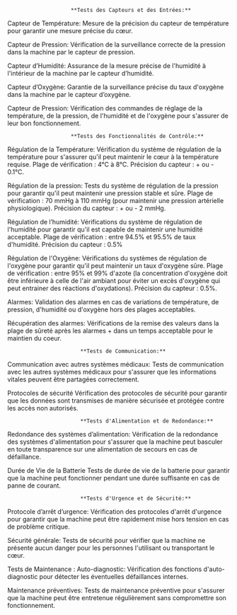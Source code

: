                         **Tests des Capteurs et des Entrées:**

Capteur de Température:
Mesure de la précision du capteur de température pour garantir une mesure précise du cœur.

Capteur de Pression:
Vérification de la surveillance correcte de la pression dans la machine par le capteur de pression.

Capteur d’Humidité:
Assurance de la mesure précise de l'humidité à l'intérieur de la machine par le capteur d’humidité.

Capteur d’Oxygène:
Garantie de la surveillance précise du taux d'oxygène dans la machine par le capteur d’oxygène.

Capteur de Pression:
Vérification des commandes de réglage de la température, de la pression, de l'humidité et de l'oxygène pour s'assurer de leur bon fonctionnement.

                        **Tests des Fonctionnalités de Contrôle:**

Régulation de la Température:
Vérification du système de régulation de la température pour s'assurer qu'il peut maintenir le cœur à la température requise. Plage de vérification : 4°C à 8°C. Précision du capteur : + ou - 0.1°C.

Régulation de la pression: 
Tests du système de régulation de la pression pour garantir qu'il peut maintenir une pression stable et sûre. Plage de vérification : 70 mmHg à 110 mmHg (pour maintenir une pression artérielle physiologique). Précision du capteur : + ou - 2 mmHg.

Régulation de l’humidité: 
Vérifications du système de régulation de l'humidité pour garantir qu'il est capable de maintenir une humidité acceptable. Plage de vérification : entre 94.5% et 95.5% de taux d'humidité. Précision du capteur : 0.5%

Régulation de l'Oxygène:
Vérifications du systèmes de régulation de l'oxygène pour garantir qu'il peut maintenir un taux d'oxygène sûre. Plage de vérification : entre 95% et 99% d'azote (la concentration d'oxygène doit être inférieure à celle de l'air ambiant pour éviter un excès d'oxygène qui peut entrainer des réactions d'oxydations). Précision du capteur : 0.5%.

Alarmes: 
Validation des alarmes en cas de variations de température, de pression, d'humidité ou d'oxygène hors des plages acceptables.

Récupération des alarmes: 
Vérifications de la remise des valeurs dans la plage de sûreté après les alarmes + dans un temps acceptable pour le maintien du coeur.

                           **Tests de Communication:**
Communication avec autres systèmes médicaux:
Tests de communication avec les autres systèmes médicaux pour s'assurer que les informations vitales peuvent être partagées correctement.

Protocoles de sécurité
Vérification des protocoles de sécurité pour garantir que les données sont transmises de manière sécurisée et protégée contre les accès non autorisés.

                           **Tests d'Alimentation et de Redondance:**
Redondance des systèmes d’alimentation: 
Vérification de la redondance des systèmes d'alimentation pour s'assurer que la machine peut basculer en toute transparence sur une alimentation de secours en cas de défaillance.

Durée de Vie de la Batterie
Tests de durée de vie de la batterie pour garantir que la machine peut fonctionner pendant une durée suffisante en cas de panne de courant.

                           **Tests d'Urgence et de Sécurité:**
Protocole d’arrêt d’urgence:
Vérification des protocoles d'arrêt d'urgence pour garantir que la machine peut être rapidement mise hors tension en cas de problème critique.

Sécurité générale: 
Tests de sécurité pour vérifier que la machine ne présente aucun danger pour les personnes l'utilisant ou transportant le cœur.

Tests de Maintenance :
Auto-diagnostic:
Vérification des fonctions d'auto-diagnostic pour détecter les éventuelles défaillances internes.

Maintenance préventives:
Tests de maintenance préventive pour s'assurer que la machine peut être entretenue régulièrement sans compromettre son fonctionnement.
